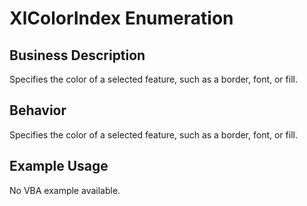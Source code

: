 # XlColorIndex Enumeration

## Business Description
Specifies the color of a selected feature, such as a border, font, or fill.

## Behavior
Specifies the color of a selected feature, such as a border, font, or fill.

## Example Usage
No VBA example available.